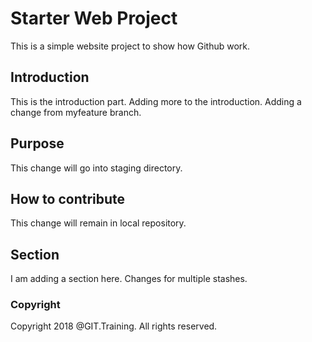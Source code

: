 # Starter Web Project
This is a simple website project to show how Github work.

## Introduction
This is the introduction part. Adding more to the introduction. Adding a change from myfeature branch.

## Purpose
This change will go into staging directory.

## How to contribute
This change will remain in local repository.

## Section
I am adding a section here. Changes for multiple stashes.

### Copyright
Copyright 2018 @GIT.Training. All rights reserved.
